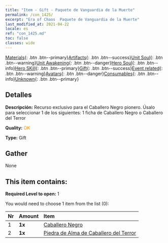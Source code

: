 ```yaml
---
title: "Item - Gift - Paquete de Vanguardia de la Muerte"
permalink: /con_1425/
excerpt: "Era of Chaos  Paquete de Vanguardia de la Muerte"
last_modified_at: 2021-04-22
locale: es
ref: "con_1425.md"
toc: false
classes: wide
---
```

 [Materials](/ItemsES/){: .btn .btn--primary}[Artifacts](/ItemsES/Artifacts/){: .btn .btn--success}[Unit Soul](/ItemsES/UnitSoul/){: .btn .btn--warning}[Unit Awakening](/ItemsES/UnitAwakening/){: .btn .btn--danger}[Hero Soul](/ItemsES/HeroSoul/){: .btn .btn--info}[Hero SKill](/ItemsES/HeroSkill/){: .btn .btn--primary}[Gift](/ItemsES/Gift/){: .btn .btn--success}[Event related](/ItemsES/Events/){: .btn .btn--warning}[Avatars](/ItemsES/Avatars/){: .btn .btn--danger}[Consumables](/ItemsES/Consumables/){: .btn .btn--info}[Unknown](/ItemsES/Unknown/){: .btn .btn--primary}

## Detalles
 **Descripción:** Recurso exclusivo para el Caballero Negro pionero. Úsalo para seleccionar 1 de los siguientes: 1 ficha de Caballero Negro o Caballero del Terror

 **Quality:** <span style="color: #FF8C00">OK</span>

 **Type:** Gift

## Gather

  None

## This item contains:

 **Required Level to open:** 1

 You would need to choose 1 item from the list (0):

  | Nr | Amount |     Item    |
  |:---|:-------|:------------|
  | 1 |  **1x** | [Caballero Negro](/ItemsES/unt_213/) |  | 
  | 2 |  **1x** | [Piedra de Alma de Caballero del Terror](/ItemsES/unt_302/) |  | 
